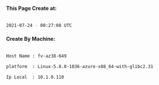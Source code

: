 
   
#### This Page Create at:

```bash

2021-07-24 - 00:27:08 UTC

```

#### Create By Machine:

```bash

Host Name : fv-az38-649

platform  : Linux-5.8.0-1036-azure-x86_64-with-glibc2.31

Ip Local  : 10.1.0.110

```

